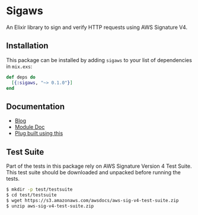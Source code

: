 # Sigaws

An Elixir library to sign and verify HTTP requests using AWS Signature V4.

## Installation

This package can be installed by adding `sigaws` to your list of dependencies
in `mix.exs`:

```elixir
def deps do
  [{:sigaws, "~> 0.1.0"}]
end
```

## Documentation

+ [Blog](https://handnot2.github.io/blog/elixir/aws-signature-sigaws)
+ [Module Doc](https://hexdocs.pm/sigaws)
+ [Plug built using this](https://hexdocs.pm/plug_sigaws)

## Test Suite

Part of the tests in this package rely on AWS Signature Version 4 Test Suite.
This test suite should be downloaded and unpacked before running the tests.

```sh
$ mkdir -p test/testsuite
$ cd test/testsuite
$ wget https://s3.amazonaws.com/awsdocs/aws-sig-v4-test-suite.zip
$ unzip aws-sig-v4-test-suite.zip
```
